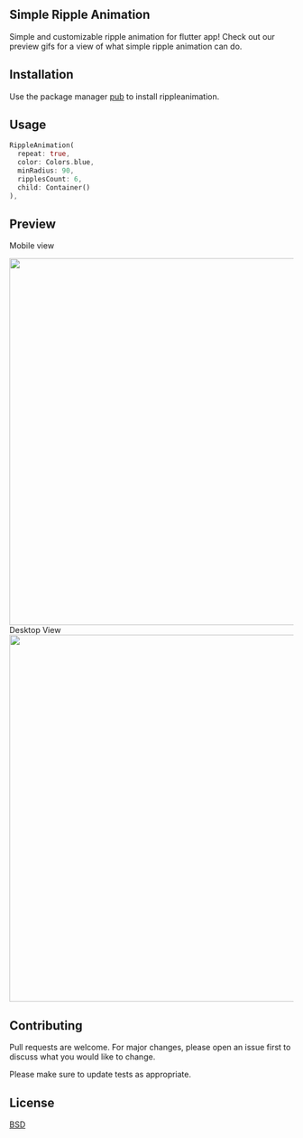 ## Simple Ripple Animation

Simple and customizable ripple animation for flutter app! Check out our preview gifs for a view of what simple ripple animation can do.

## Installation

Use the package manager [pub](https://pub.dev/) to install rippleanimation.


## Usage


```dart
RippleAnimation(
  repeat: true,
  color: Colors.blue,
  minRadius: 90,
  ripplesCount: 6,
  child: Container()
),
```
## Preview
Mobile view
<div class="display:inline-block">
        <img src="https://github.com/jemisgoti/simple_ripple_animation/example/gif/mobile.gif
" class="display:inline-block" height="650"/>
<br>
Desktop View
<br>
        <img src="https://github.com/jemisgoti/simple_ripple_animation/example/gif/web.gif" class="display:inline-block" height="650" />
</div>

## Contributing
Pull requests are welcome. For major changes, please open an issue first to discuss what you would like to change.

Please make sure to update tests as appropriate.

## License
[BSD](https://opensource.org/licenses/BSD-3-Clause/)